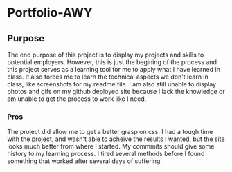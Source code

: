 # Portfolio-AWY

## Purpose  
The end purpose of this project is to display my projects and skills to potential employers.
However, this is just the begining of the process and this project serves as a learning tool for me to apply what I have learned in class. It also forces me to learn the technical aspects we don't learn in class, like screenshots for my readme file. I am also still unable to display photos and gifs on my github deployed site because I lack the knowledge or am unable to get the process to work like I need.

### Pros
The project did allow me to get a better grasp on css. I had a tough time with the project, and wasn't able to acheive the results I wanted, but the site looks much better from where I started. My commmits should give some history to my learning process. I tired several methods before I found something that worked after several days of suffering.




